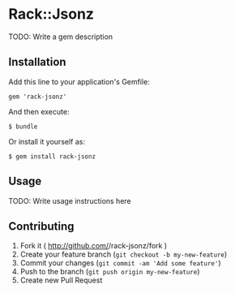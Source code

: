 # Rack::Jsonz

TODO: Write a gem description

## Installation

Add this line to your application's Gemfile:

    gem 'rack-jsonz'

And then execute:

    $ bundle

Or install it yourself as:

    $ gem install rack-jsonz

## Usage

TODO: Write usage instructions here

## Contributing

1. Fork it ( http://github.com/<my-github-username>/rack-jsonz/fork )
2. Create your feature branch (`git checkout -b my-new-feature`)
3. Commit your changes (`git commit -am 'Add some feature'`)
4. Push to the branch (`git push origin my-new-feature`)
5. Create new Pull Request
